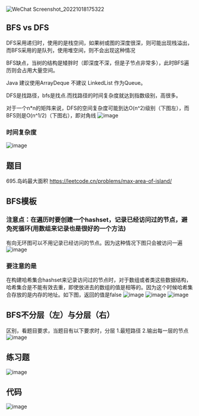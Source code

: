 ![WeChat Screenshot_20221018175322](https://user-images.githubusercontent.com/83968454/196481240-7dcce499-dd71-4732-b971-07ad065b67c2.png)  
## BFS vs  DFS
DFS采用递归时，使用的是栈空间，如果树或图的深度很深，则可能出现栈溢出，而BFS采用的是队列，使用堆空间，则不会出现这种情况

BFS缺点，当树的结构是矮胖时（即深度不深，但是子节点非常多），此时BFS遍历则会占用大量空间。

Java 建议使用ArrayDeque 不建议 LinkedList 作为Queue。

DFS是找路径，bfs是找点.而找路径的时间复杂度就达到指数级别，高很多。

对于一个n*n的矩阵来说，DFS的空间复杂度可能到达O(n^2)级别（下图左），而BFS则是O(n^1/2)（下图右），即对角线
![image](https://user-images.githubusercontent.com/83968454/193414193-6599d2b3-0685-4eae-ad03-eb44ac88c257.png)

### 时间复杂度
![image](https://user-images.githubusercontent.com/83968454/193415555-30fd619f-514c-4c82-b5c4-4fc764142c12.png)



## 题目
695.岛屿最大面积
https://leetcode.cn/problems/max-area-of-island/
## BFS模板
### 注意点：在遍历时要创建一个hashset，记录已经访问过的节点，避免死循环(用数组来记录也是很好的一个方法)
有向无环图可以不用记录已经访问的节点。因为这种情况下图只会被访问一遍
![image](https://user-images.githubusercontent.com/83968454/193339423-1da6ed0a-2a9b-49f2-865d-3c6ab0320d8b.png)
### 要注意的是
在构建哈希集合hashset来记录访问过的节点时，对于数组或者类这些数据结构，哈希集合是不能有效去重，即使放进去的数组的值是相等的。因为这个时候哈希集合存放的是内存的地址。如下图，返回的值是false
![image](https://user-images.githubusercontent.com/83968454/193410941-2a8fc0a1-1bee-41d5-a8be-edb795f10daf.png)
![image](https://user-images.githubusercontent.com/83968454/193338110-e51b1190-d3a5-4508-a72c-389b92f542bd.png)
![image](https://user-images.githubusercontent.com/83968454/193338313-b45a48cb-54f4-4776-98ed-971b1cfa9f24.png)


## BFS不分层（左）与分层（右）
区别，看题目要求，当题目有以下要求时，分层
1.最短路径
2.输出每一层的节点
![image](https://user-images.githubusercontent.com/83968454/193357994-37a5452d-80b5-4054-a2b5-e1edae10c466.png)

## 练习题
![image](https://user-images.githubusercontent.com/83968454/193360842-d90f1b45-a807-44e7-97e7-c3ac3f10a5d2.png)
## 代码
![image](https://user-images.githubusercontent.com/83968454/193360935-6cfcc309-b344-4b9c-ae65-d6676be56609.png)





